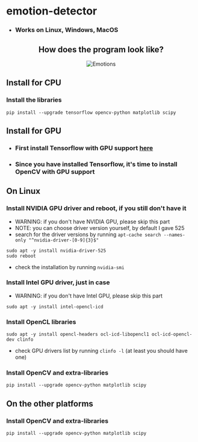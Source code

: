 # emotion-detector
* ### Works on Linux, Windows, MacOS


<div align="center">
<h2>How does the program look like?</h2>
<img src="https://github.com/elyor04/emotion-detector/blob/main/data/emotions.gif" alt="Emotions"/><br>
</div>


## Install for CPU

### Install the libraries
```
pip install --upgrade tensorflow opencv-python matplotlib scipy
```


## Install for GPU

* ### First install Tensorflow with GPU support [here](https://www.tensorflow.org/install/pip)
* ### Since you have installed Tensorflow, it's time to install OpenCV with GPU support

## On Linux

### Install NVIDIA GPU driver and reboot, if you still don't have it
* WARNING: if you don't have NVIDIA GPU, please skip this part
* NOTE: you can choose driver version yourself, by default I gave 525
* search for the driver versions by running `apt-cache search --names-only "^nvidia-driver-[0-9]{3}$"`
```
sudo apt -y install nvidia-driver-525
sudo reboot
```
* check the installation by running `nvidia-smi`

### Install Intel GPU driver, just in case
* WARNING: if you don't have Intel GPU, please skip this part
```
sudo apt -y install intel-opencl-icd
```

### Install OpenCL libraries
```
sudo apt -y install opencl-headers ocl-icd-libopencl1 ocl-icd-opencl-dev clinfo
```
* check GPU drivers list by running `clinfo -l` (at least you should have one)

### Install OpenCV and extra-libraries
```
pip install --upgrade opencv-python matplotlib scipy
```

## On the other platforms

### Install OpenCV and extra-libraries
```
pip install --upgrade opencv-python matplotlib scipy
```
